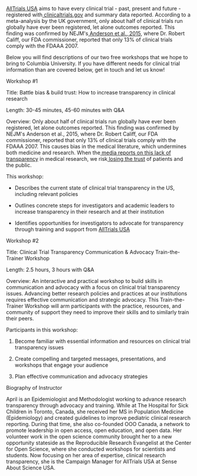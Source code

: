 [AllTrials USA](http://www.senseaboutscienceusa.org/alltrials/) aims to have every clinical trial - past, present and future - registered with[ clinicaltrials.gov](http://clinicaltrials.gov/) and summary data reported. According to a meta-analysis by the UK government, only about half of clinical trials run globally have ever been registered, let alone outcomes reported. This finding was confirmed by NEJM's[ Anderson et al., 2015](http://www.nejm.org/doi/full/10.1056/NEJMsa1409364), where Dr. Robert Califf, our FDA commissioner, reported that only 13% of clinical trials comply with the FDAAA 2007. 

Below you will find descriptions of our two free workshops that we hope to bring to Columbia University. If you have different needs for clinical trial information than are covered below, get in touch and let us know!

Workshop #1

Title: Battle bias & build trust: How to increase transparency in clinical research

Length: 30-45 minutes, 45-60 minutes with Q&A

Overview: Only about half of clinical trials run globally have ever been registered, let alone outcomes reported. This finding was confirmed by NEJM's Anderson et al., 2015, where Dr. Robert Califf, our FDA commissioner, reported that only 13% of clinical trials comply with the FDAAA 2007. This causes bias in the medical literature, which undermines both medicine and research. When the[ media reports on this lack of transparency](https://www.statnews.com/2015/12/13/clinical-trials-investigation/) in medical research, we risk[ losing the trust](https://well.blogs.nytimes.com/2016/01/15/living-with-cancer-a-broken-covenant-with-patients/) of patients and the public. 

This workshop:

* Describes the current state of clinical trial transparency in the US, including relevant policies

* Outlines concrete steps for investigators and academic leaders to increase transparency in their research and at their institution

* Identifies opportunities for investigators to advocate for transparency through training and support from [ AllTrials USA](http://www.senseaboutscienceusa.org/alltrials/)

Workshop #2

Title: Clinical Trial Transparency Communication & Advocacy Train-the-Trainer Workshop

Length: 2.5 hours, 3 hours with Q&A

Overview: An interactive and practical workshop to build skills in communication and advocacy with a focus on clinical trial transparency issues. Advancing better research policies and practices at our institutions requires effective communication and strategic advocacy. This Train-the-Trainer Workshop will arm participants with the practice, resources, and community of support they need to improve their skills and to similarly train their peers.

Participants in this workshop:

1. Become familiar with essential information and resources on clinical trial transparency issues

2. Create compelling and targeted messages, presentations, and workshops that engage your audience

3. Plan effective communication and advocacy strategies

Biography of Instructor

April is an Epidemiologist and Methodologist working to advance research transparency through advocacy and training. While at The Hospital for Sick Children in Toronto, Canada, she received her MS in Population Medicine (Epidemiology) and created guidelines to improve pediatric clinical research reporting. During that time, she also co-founded OOO Canada, a network to promote leadership in open access, open education, and open data. Her volunteer work in the open science community brought her to a new opportunity stateside as the Reproducible Research Evangelist at the Center for Open Science, where she conducted workshops for scientists and students. Now focusing on her area of expertise, clinical research transparency, she is the Campaign Manager for AllTrials USA at Sense About Science USA. 



